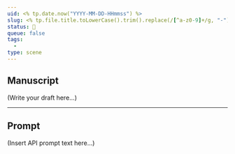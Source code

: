 ```yaml
---
uid: <% tp.date.now("YYYY-MM-DD-HHmmss") %>
slug: <% tp.file.title.toLowerCase().trim().replace(/[^a-z0-9]+/g, "-").replace(/(^|-$)/g, "") %>
status: 🔳
queue: false
tags: 
  -
type: scene
---
```

## Manuscript

(Write your draft here...)

---

## Prompt

(Insert API prompt text here...)

